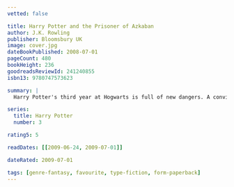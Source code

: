 ```yaml
---
vetted: false

title: Harry Potter and the Prisoner of Azkaban
author: J.K. Rowling
publisher: Bloomsbury UK
image: cover.jpg
dateBookPublished: 2008-07-01
pageCount: 480
bookHeight: 236
goodreadsReviewId: 241240855
isbn13: 9780747573623

summary: |
  Harry Potter's third year at Hogwarts is full of new dangers. A convicted murderer, Sirius Black, has broken out of Azkaban prison, and it seems he's after Harry. Now Hogwarts is being patrolled by the dementors, the Azkaban guards who are hunting Sirius. But Harry can't imagine that Sirius or, for that matter, the evil Lord Voldemort could be more frightening than the dementors themselves, who have the terrible power to fill anyone they come across with aching loneliness and despair. Meanwhile, life continues as usual at Hogwarts. A top-of-the-line broom takes Harry's success at Quidditch, the sport of the Wizarding world, to new heights. A cute fourth-year student catches his eye. And he becomes close with the new Defense of the Dark Arts teacher, who was a childhood friend of his father. Yet despite the relative safety of life at Hogwarts and the best efforts of the dementors, the threat of Sirius Black grows ever closer. But if Harry has learned anything from his education in wizardry, it is that things are often not what they seem. Tragic revelations, heartwarming surprises, and high-stakes magical adventures await the boy wizard in this funny and poignant third installment of the beloved series. --scholastic.com

series:
  title: Harry Potter
  number: 3

rating5: 5

readDates: [[2009-06-24, 2009-07-01]]

dateRated: 2009-07-01

tags: [genre-fantasy, favourite, type-fiction, form-paperback]
---
```

